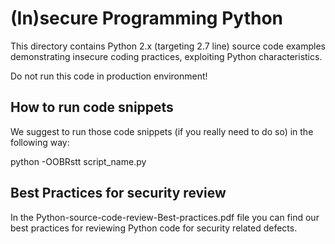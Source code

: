 # (In)secure Programming Python
This directory contains Python 2.x (targeting 2.7 line) source code examples demonstrating insecure coding practices, exploiting Python characteristics. 

Do not run this code in production environment!

## How to run code snippets
We suggest to run those code snippets (if you really need to do so) in the following way:

python -OOBRstt script_name.py 

## Best Practices for security review
In the Python-source-code-review-Best-practices.pdf file you can find our best practices for reviewing Python code for security related defects.
